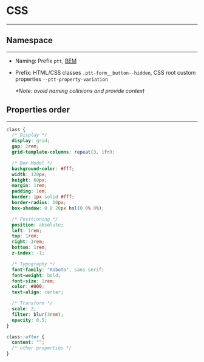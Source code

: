 # CSS

---

## Namespace

---

- Naming: Prefix `ptt`, [BEM](http://getbem.com)
- Prefix: HTML/CSS classes `.ptt-form__button--hidden`, CSS root custom properties `--ptt-property-variation`

  _\*Note: avoid naming collisions and provide context_

## Properties order

---

```css
class {
  /* Display */
  display: grid;
  gap: 2rem;
  grid-template-columns: repeat(3, 1fr);

  /* Box Model */
  background-color: #fff;
  width: 120px;
  height: 60px;
  margin: 1rem;
  padding: 1em;
  border: 1px solid #fff;
  border-radius: 10px;
  box-shadow: 0 0 20px hsl(0 0% 0%);

  /* Positioning */
  position: absolute;
  left: 1rem;
  top: 1rem;
  right: 1rem;
  bottom: 1rem;
  z-index: -1;

  /* Typography */
  font-family: "Roboto", sans-serif;
  font-weight: bold;
  font-size: 1rem;
  color: #000;
  text-align: center;

  /* Transform */
  scale: 2;
  filter: blur(3rem);
  opacity: 0.5;
}

class::after {
  content: "";
  /* other properties */
}
```

